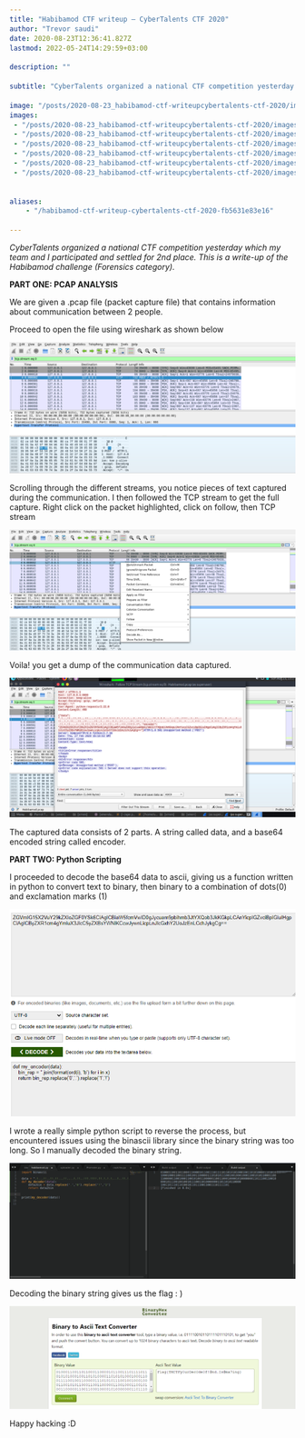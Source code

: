 ```yaml
---
title: "Habibamod CTF writeup — CyberTalents CTF 2020"
author: "Trevor saudi"
date: 2020-08-23T12:36:41.827Z
lastmod: 2022-05-24T14:29:59+03:00

description: ""

subtitle: "CyberTalents organized a national CTF competition yesterday which my team and I participated and settled for 2nd place. This is a write-up…"

image: "/posts/2020-08-23_habibamod-ctf-writeupcybertalents-ctf-2020/images/1.png" 
images:
 - "/posts/2020-08-23_habibamod-ctf-writeupcybertalents-ctf-2020/images/1.png"
 - "/posts/2020-08-23_habibamod-ctf-writeupcybertalents-ctf-2020/images/2.png"
 - "/posts/2020-08-23_habibamod-ctf-writeupcybertalents-ctf-2020/images/3.png"
 - "/posts/2020-08-23_habibamod-ctf-writeupcybertalents-ctf-2020/images/4.png"
 - "/posts/2020-08-23_habibamod-ctf-writeupcybertalents-ctf-2020/images/5.png"
 - "/posts/2020-08-23_habibamod-ctf-writeupcybertalents-ctf-2020/images/6.png"


aliases:
    - "/habibamod-ctf-writeup-cybertalents-ctf-2020-fb5631e83e16"

---
```


_CyberTalents organized a national CTF competition yesterday which my team and I participated and settled for 2nd place. This is a write-up of the Habibamod challenge (Forensics category)._

**PART ONE: PCAP ANALYSIS**

We are given a .pcap file (packet capture file) that contains information about communication between 2 people.

Proceed to open the file using wireshark as shown below

![image](/posts/2020-08-23_habibamod-ctf-writeupcybertalents-ctf-2020/images/1.png#layoutTextWidth)


Scrolling through the different streams, you notice pieces of text captured during the communication. I then followed the TCP stream to get the full capture. Right click on the packet highlighted, click on follow, then TCP stream

![image](/posts/2020-08-23_habibamod-ctf-writeupcybertalents-ctf-2020/images/2.png#layoutTextWidth)


Voila! you get a dump of the communication data captured.

![image](/posts/2020-08-23_habibamod-ctf-writeupcybertalents-ctf-2020/images/3.png#layoutTextWidth)


The captured data consists of 2 parts. A string called data, and a base64 encoded string called encoder.

**PART TWO: Python Scripting**

I proceeded to decode the base64 data to ascii, giving us a function written in python to convert text to binary, then binary to a combination of dots(0) and exclamation marks (1)

![image](/posts/2020-08-23_habibamod-ctf-writeupcybertalents-ctf-2020/images/4.png#layoutTextWidth)


I wrote a really simple python script to reverse the process, but encountered issues using the binascii library since the binary string was too long. So I manually decoded the binary string.

![image](/posts/2020-08-23_habibamod-ctf-writeupcybertalents-ctf-2020/images/5.png#layoutTextWidth)


Decoding the binary string gives us the flag : )

![image](/posts/2020-08-23_habibamod-ctf-writeupcybertalents-ctf-2020/images/6.png#layoutTextWidth)


Happy hacking :D
